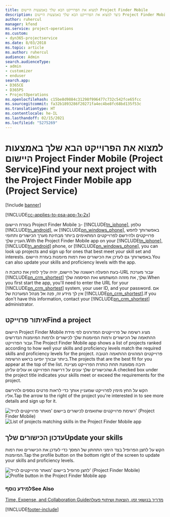 ```yaml
---
title: למצוא את הפרוייקט הבא שלך באמצעות היישום Project Finder Mobile
description: כיצד למצוא את הפרוייקט הבא שלך באמצעות היישום Project Finder Mobile עבור Project Service
author: ruhercul
manager: kfend
ms.service: project-operations
ms.custom:
- dyn365-projectservice
ms.date: 8/03/2018
ms.topic: article
ms.author: ruhercul
audience: Admin
search.audienceType:
- admin
- customizer
- enduser
search.app:
- D365CE
- D365PS
- ProjectOperations
ms.openlocfilehash: c15be8d9884c31298f996477c732c542fce65fcc
ms.sourcegitcommit: fa32b1893286f20271fa4ec4be8fc68bd135f53c
ms.translationtype: HT
ms.contentlocale: he-IL
ms.lasthandoff: 02/15/2021
ms.locfileid: "5275269"
---
```

# <a name="find-your-next-project-with-the-project-finder-mobile-app-project-service"></a><span data-ttu-id="72bca-103">‏למצוא את הפרוייקט הבא שלך באמצעות היישום Project Finder Mobile‏ (Project Service)</span><span class="sxs-lookup"><span data-stu-id="72bca-103">Find your next project with the Project Finder Mobile app (Project Service)</span></span>

[!include [banner](../includes/psa-now-project-operations.md)]

[!INCLUDE[cc-applies-to-psa-app-1x-2x](../includes/cc-applies-to-psa-app-1x-2x.md)]

<span data-ttu-id="72bca-104">בעזרת היישום Project Finder Mobile‬ ב- [!INCLUDE[tn_iphone](../includes/tn-iphone.md)], טלפון [!INCLUDE[tn_android](../includes/tn-android.md)], או [!INCLUDE[pn_windows_phone](../includes/pn-windows-phone.md)], באפשרותך לחפש פרוייקטים ולהירשם לפרוייקטים המתאימים ביותר מבחינת מערך הכישורים ותחומי העניין שלך.</span><span class="sxs-lookup"><span data-stu-id="72bca-104">With the Project Finder Mobile app on your [!INCLUDE[tn_iphone](../includes/tn-iphone.md)], [!INCLUDE[tn_android](../includes/tn-android.md)] phone, or [!INCLUDE[pn_windows_phone](../includes/pn-windows-phone.md)], you can look up projects and sign up for ones that best meet your skill set and interests.</span></span> <span data-ttu-id="72bca-105">באפשרותך גם לעדכן את הכישורים ואת רמות מיומנות בעזרת היישום.</span><span class="sxs-lookup"><span data-stu-id="72bca-105">You can also update your skills and proficiency levels with the app.</span></span>  
  
 <span data-ttu-id="72bca-106">בעת הפעלה ראשונה של היישום, יהיה עליך להזין את כתובת ה-URL עבור מערכת [!INCLUDE[pn_crm_shortest](../includes/pn-crm-shortest.md)] שלך, את מזהה המשתמש ואת הסיסמה שלך.</span><span class="sxs-lookup"><span data-stu-id="72bca-106">When you first start the app, you'll need to enter the URL for your [!INCLUDE[pn_crm_shortest](../includes/pn-crm-shortest.md)] system, your user ID, and your password.</span></span> <span data-ttu-id="72bca-107">אם אין לך מידע זה, פנה אל מנהל המערכת של [!INCLUDE[pn_crm_shortest](../includes/pn-crm-shortest.md)].</span><span class="sxs-lookup"><span data-stu-id="72bca-107">If you don't have this information,  contact your [!INCLUDE[pn_crm_shortest](../includes/pn-crm-shortest.md)] administrator.</span></span>  
  
## <a name="find-a-project"></a><span data-ttu-id="72bca-108">איתור פרוייקט</span><span class="sxs-lookup"><span data-stu-id="72bca-108">Find a project</span></span>  
 <span data-ttu-id="72bca-109">היישום Project Finder Mobile‬ מציג רשימה של פרוייקטים המדורגים לפי מידת ההתאמה של הכישורים ורמות המיומנות שלך לכישורים ולרמות המיומנות הנדרשים עבור הפרוייקט.</span><span class="sxs-lookup"><span data-stu-id="72bca-109">The Project Finder Mobile app shows a list of projects ranked according to how well your skills and proficiency levels match the required skills and proficiency levels for the project.</span></span> <span data-ttu-id="72bca-110">פרוייקטים המהווים ההתאמה הטובה ביותר עבורך יופיעו בראש הרשימה.</span><span class="sxs-lookup"><span data-stu-id="72bca-110">The projects that are the best fit for you appear at the top of the list.</span></span> <span data-ttu-id="72bca-111">תיבה מסומנת תחת כותרת הפרוייקט מציינת שהכישורים שלך עונים על דרישות הפרוייקט או עולים עליהן.</span><span class="sxs-lookup"><span data-stu-id="72bca-111">A checked box under the project title indicates your skills meet or exceed the requirements for the project.</span></span>  
  
 <span data-ttu-id="72bca-112">הקש על החץ מימין לפרוייקט שמעניין אותך כדי לראות פרטים נוספים ולהירשם אליו.</span><span class="sxs-lookup"><span data-stu-id="72bca-112">Tap the arrow to the right of the project you're interested in to see more details and sign up for it.</span></span>  
  
 <span data-ttu-id="72bca-113">![רשימת פרוייקטים שתואמים לכישורים ביישום 'מאתר פרוייקטים לנייד' (Project Finder Mobile)‬](../psa/media/project-service-project-finder-list.png "רשימת פרוייקטים שתואמים לכישורים ביישום 'מאתר פרוייקטים לנייד' (Project Finder Mobile)‬")</span><span class="sxs-lookup"><span data-stu-id="72bca-113">![List of projects matching skills in the Project Finder Mobile app](../psa/media/project-service-project-finder-list.png "List of projects matching skills in the Project Finder Mobile app")</span></span>  
  
## <a name="update-your-skills"></a><span data-ttu-id="72bca-114">עדכון הכישורים שלך</span><span class="sxs-lookup"><span data-stu-id="72bca-114">Update your skills</span></span>  
 <span data-ttu-id="72bca-115">הקש על לחצן הפרופיל בצד הימני התחתון של המסך כדי לעדכן את הכישורים ואת רמות המיומנות.</span><span class="sxs-lookup"><span data-stu-id="72bca-115">Tap the profile button on the bottom right of the screen to update your skills and proficiency levels.</span></span>  
  
 <span data-ttu-id="72bca-116">![לחצן פרופיל ביישום 'מאתר פרוייקטים לנייד' (Project Finder Mobile)](../psa/media/project-service-project-finder-profile.png "לחצן פרופיל ביישום 'מאתר פרוייקטים לנייד' (Project Finder Mobile)")</span><span class="sxs-lookup"><span data-stu-id="72bca-116">![Profile button in the Project Finder Mobile app](../psa/media/project-service-project-finder-profile.png "Profile button in the Project Finder Mobile app")</span></span>  
  
### <a name="see-also"></a><span data-ttu-id="72bca-117">למידע נוסף</span><span class="sxs-lookup"><span data-stu-id="72bca-117">See Also</span></span>  
 [<span data-ttu-id="72bca-118">‏‫מדריך בנושאי זמן, הוצאות ושיתוף פעולה</span><span class="sxs-lookup"><span data-stu-id="72bca-118">Time, Expense, and Collaboration Guide</span></span>](../psa/time-expense-collaboration-guide.md)


[!INCLUDE[footer-include](../includes/footer-banner.md)]